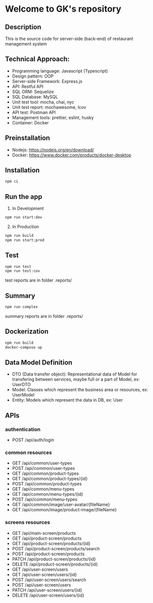 # Welcome to GK's repository

## Description

This is the source code for server-side (back-end) of restaurant management system

## Technical Approach:

- Programming language: Javascript (Typescript)
- Design pattern: OOP
- Server-side Framework: Express.js
- API: Restful API
- SQL ORM: Sequelize
- SQL Database: MySQL
- Unit test tool: mocha, chai, nyc
- Unit test report: mochawesome, lcov
- API test: Postman API
- Management tools: prettier, eslint, husky
- Container: Docker

## Preinstallation

- Nodejs: https://nodejs.org/en/download/
- Docker: https://www.docker.com/products/docker-desktop

## Installation

```bash
npm ci
```

## Run the app

1. In Development

```bash
npm run start:dev
```

2. In Production

```bash
npm run build
npm run start:prod
```

## Test

```bash
npm run test
npm run test:cov
```

test reports are in folder .reports/

## Summary

```bash
npm run complex
```

summary reports are in folder .reports/

## Dockerization

```bash
npm run build
docker-compose up
```

## Data Model Definition

- DTO (Data transfer object): Representational data of Model for transfering between services, maybe full or a part of Model, ex: UserDTO
- Model: Classes which represent the business area or resources, ex: UserModel
- Entity: Models which represent the data in DB, ex: User

## APIs

### authentication

- POST /api/auth/login

### common resources

- GET /api/common/user-types
- POST /api/common/user-types
- GET /api/common/product-types
- GET /api/common/product-types/{id}
- POST /api/common/product-types
- GET /api/common/menu-types
- GET /api/common/menu-types/{id}
- POST /api/common/menu-types
- GET /api/common/image/user-avatar/{fileName}
- GET /api/common/image/product-image/{fileName}

### screens resources

- GET /api/main-screen/products
- GET /api/product-screen/products
- GET /api/product-screen/products/{id}
- POST /api/product-screen/products/search
- POST /api/product-screen/products
- PATCH /api/product-screen/products/{id}
- DELETE /api/product-screen/products/{id}
- GET /api/user-screen/users
- GET /api/user-screen/users/{id}
- POST /api/user-screen/users/search
- POST /api/user-screen/users
- PATCH /api/user-screen/users/{id}
- DELETE /api/user-screen/users/{id}
